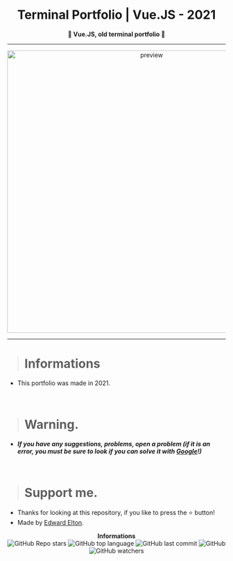 <h1 align="center">Terminal Portfolio | Vue.JS - 2021</h1>

<p align='center'>
    <b>🦋 Vue.JS, old terminal portfolio 🦋</b>
</p>

----

<p align="center">
    <img src="https://cdn.discordapp.com/attachments/1065385280393203892/1069785334507909250/image.png" alt="preview" width="650">
</p>

---

> # Informations

* This portfolio was made in 2021.

<br/>

> # Warning.

* ***If you have any suggestions, problems, open a problem (if it is an error, you must be sure to look if you can solve it with [Google](https://giybf.com)!)***

<br/>

> # Support me.

* Thanks for looking at this repository, if you like to press the ⭐ button!
* Made by [Edward Elton](https://github.com/edwardelton).

<p align="center">
    <b>Informations</b><br>
    <img alt="GitHub Repo stars" src="https://img.shields.io/github/stars/edwardelton/Terminal-PortfolioVue?color=313131">
    <img alt="GitHub top language" src="https://img.shields.io/github/languages/top/edwardelton/Terminal-PortfolioVue?color=313131">
    <img alt="GitHub last commit" src="https://img.shields.io/github/last-commit/edwardelton/Terminal-PortfolioVue?color=313131">
    <img alt="GitHub" src="https://img.shields.io/github/license/edwardelton/Terminal-PortfolioVue?color=313131">
    <img alt="GitHub watchers" src="https://img.shields.io/github/watchers/edwardelton/Terminal-PortfolioVue?color=313131">
</p>
